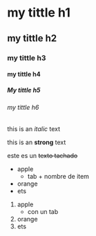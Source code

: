<!-- HEADINGS -->

# my tittle h1
## my tittle h2
### my tittle h3
#### my tittle h4
##### My tittle h5
###### my tittle h6

<!-- italic -->
this is an *italic* text

<!-- strong -->
this is an **strong** text

<!-- strikethrough o tachado pues -->
este es un ~~texto tachado~~ 

<!-- UL lista desornenada -->
* apple
    * tab + nombre de item
* orange
* ets

1. apple
    * con un tab
2. orange
3. ets

